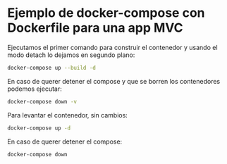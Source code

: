 # Ejemplo de docker-compose con Dockerfile para una app MVC
Ejecutamos el primer comando para construir el contenedor y usando el modo detach lo dejamos en segundo plano:
```bash
docker-compose up --build -d
```
En caso de querer detener el compose y que se borren los contenedores podemos ejecutar:
```bash
docker-compose down -v
```
Para levantar el contenedor, sin cambios:
```bash
docker-compose up -d
```
En caso de querer detener el compose:
```bash
docker-compose down
```